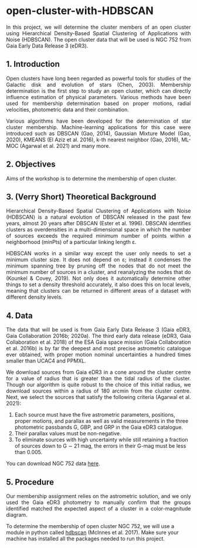 # open-cluster-with-HDBSCAN

<p align = "justify">  In this project, we will determine the cluster members of an open cluster using Hierarchical Density-Based Spatial Clustering of Applications with Noise (HDBSCAN). The open cluster data that will be used is NGC 752 from Gaia Early Data Release 3 (eDR3). </p> 

## 1. Introduction

<p align = "justify"> Open clusters have long been regarded as powerful tools for studies of the Galactic disk and evolution of stars (Chen, 2003). Membership determination is the first step to study an open cluster, which can directly influence estimation of physical parameters. Various methods have been used for membership determination based on proper motions, radial velocities, photometric data and their combination.
</p>
<p align = "justify"> Various algorithms have been developed for the determination of star cluster membership. Machine-learning applications for this case were introduced such as DBSCAN (Gao, 2014), Gaussian Mixture Model (Gao, 2020), KMEANS (El Aziz et al. 2016), k-th nearest neighbor (Gao, 2016), ML-MOC (Agarwal et al. 2021) and many more.
</p>

## 2. Objectives

<p align = "justify"> Aims of the workshop is to determine the membership of open cluster.</li> 
</ol>
</p>

## 3. (Verry Short) Theoretical Background

<p align = "justify"> Hierarchical Density-Based Spatial Clustering of Applications with Noise (HDBSCAN) is a natural evolution of DBSCAN released in the past few years, almost 20 years after DBSCAN (Ester et al. 1996). DBSCAN identifies clusters as overdensities in a multi-dimensional space in which the number of sources exceeds the required minimum number of points within a neighborhood (minPts) of a particular linking length ε. </p>

<p align = "justify"> HDBSCAN works in a similar way except the user only needs to set a minimum cluster size. It does not depend on ε; instead it condenses the minimum spanning tree by pruning off the nodes that do not meet the minimum number of sources in a cluster, and reanalyzing the nodes that do (Kounkel & Covey, 2019). Not only does it automatically determine other things to set a density threshold accurately, it also does this on local levels, meaning that clusters can be returned in different areas of a dataset with different density levels. </p>

## 4. Data

<p align = "justify"> The data that will be used is from Gaia Early Data Release 3 (Gaia eDR3, Gaia Collaboration 2016b; 2020a). The third early data release (eDR3, Gaia Collaboration et al. 2018) of the ESA Gaia space mission (Gaia Collaboration et al. 2016b) is by far the deepest and most precise astrometric catalogue ever obtained, with proper motion nominal uncertainties a hundred times smaller than UCAC4 and PPMXL. 
</p>

<p align = "justify"> We download sources from Gaia eDR3 in a cone around the cluster centre for a value of radius that is greater than the tidal radius of the cluster. Though our algorithm is quite robust to the choice of this initial radius, we download sources within a radius of 180 arcmin from the cluster centre. Next, we select the sources that satisfy the following criteria (Agarwal et al. 2021):
<ol type="1">
<li>Each source must have the five astrometric parameters, positions, proper motions, and parallax as well as valid measurements in the three photometric passbands G, GBP, and GRP in the Gaia eDR3 catalogue.</li>
<li>Their parallax values must be non-negative.</li>
<li>To eliminate sources with high uncertainty while still retaining a fraction of sources down to G ∼ 21 mag, the errors in their G-mag must be less than 0.005.</li>
</ol>
</p>

You can download NGC 752 data [here](https://drive.google.com/file/d/1krYBlajvirNH5L_1GXfxUIxbeMZoKpUT/view?usp=sharing).

## 5. Procedure

<p align = "justify"> Our membership assignment relies on the astrometric solution, and we only used the Gaia eDR3 photometry to manually confirm that the groups identified matched the expected aspect of a cluster in a color-magnitude diagram.
</p>

To determine the membership of open cluster NGC 752, we will use a module in python called [hdbscan](https://hdbscan.readthedocs.io/en/latest/) (McInnes et al. 2017). Make sure your machine has installed all the packages needed to run this project.
